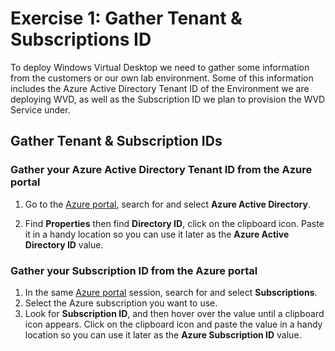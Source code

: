 # Exercise 1: Gather Tenant & Subscriptions ID

To deploy Windows Virtual Desktop we need to gather some information from the customers or our own lab environment. Some of this information includes the Azure Active Directory Tenant ID of the Environment we are deploying WVD, as well as the Subscription ID we plan to provision the WVD Service under.

## Gather Tenant & Subscription IDs

### Gather your Azure Active Directory Tenant ID from the Azure portal

1. Go to the [Azure portal](https://portal.azure.com), search for and select **Azure Active Directory**.

1. Find **Properties** then find **Directory ID**, click on the clipboard icon. Paste it in a handy location so you can use it later as the **Azure Active Directory ID** value.

### Gather your Subscription ID from the Azure portal

1. In the same [Azure portal](https://portal.azure.com) session, search for and select **Subscriptions**.
2. Select the Azure subscription you want to use.
3. Look for **Subscription ID**, and then hover over the value until a clipboard icon appears. Click on the clipboard icon and paste the value in a handy location so you can use it later as the **Azure Subscription ID** value.
